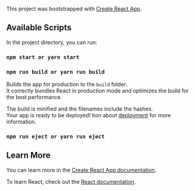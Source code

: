 This project was bootstrapped with [Create React App](https://github.com/facebook/create-react-app).

## Available Scripts

In the project directory, you can run:

### `npm start or yarn start`

### `npm run build or yarn run build`

Builds the app for production to the `build` folder.<br>
It correctly bundles React in production mode and optimizes the build for the best performance.

The build is minified and the filenames include the hashes.<br>
Your app is ready to be deployed!
tion about [deployment](https://facebook.github.io/create-react-app/docs/deployment) for more information.

### `npm run eject or yarn run eject`


## Learn More

You can learn more in the [Create React App documentation](https://facebook.github.io/create-react-app/docs/getting-started).

To learn React, check out the [React documentation](https://reactjs.org/).

